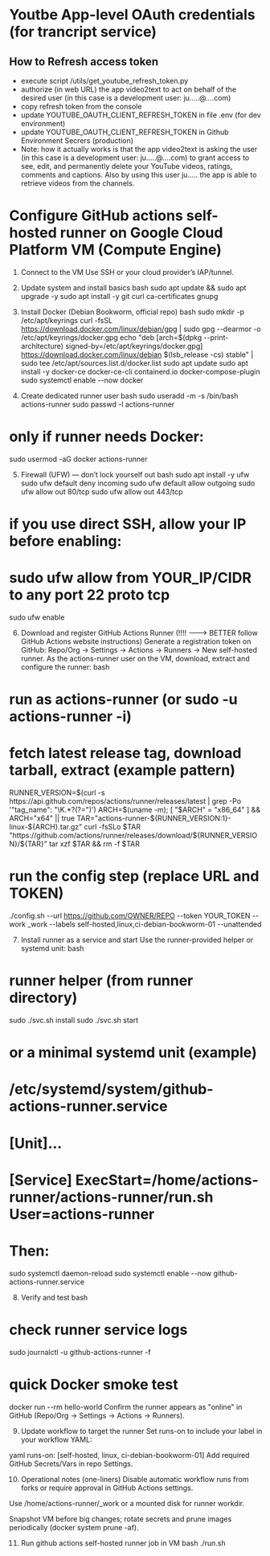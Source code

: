 # Youtbe App-level OAuth credentials (for trancript service)

## How to Refresh access token
- execute script /utils/get_youtube_refresh_token.py
- authorize (in web URL) the app video2text to act on behalf of the desired user (in this case is a development user: ju.....@....com)
- copy refresh token from the console
- update YOUTUBE_OAUTH_CLIENT_REFRESH_TOKEN in file .env (for dev environment)
- update YOUTUBE_OAUTH_CLIENT_REFRESH_TOKEN in Github Environment Secrers (production)
- Note: how it actually works is that the app video2text is asking the user (in this case is a development user: ju.....@....com) to grant access to see, edit, and permanently delete your YouTube videos, ratings, comments and captions. Also by using this user ju..... the app is able to retrieve videos from the channels.


# Configure GitHub actions self-hosted runner on Google Cloud Platform VM (Compute Engine)

1. Connect to the VM
Use SSH or your cloud provider’s IAP/tunnel.

2. Update system and install basics
bash
sudo apt update && sudo apt upgrade -y
sudo apt install -y git curl ca-certificates gnupg

3. Install Docker (Debian Bookworm, official repo)
bash
sudo mkdir -p /etc/apt/keyrings
curl -fsSL https://download.docker.com/linux/debian/gpg | sudo gpg --dearmor -o /etc/apt/keyrings/docker.gpg
echo "deb [arch=$(dpkg --print-architecture) signed-by=/etc/apt/keyrings/docker.gpg] https://download.docker.com/linux/debian $(lsb_release -cs) stable" | sudo tee /etc/apt/sources.list.d/docker.list
sudo apt update
sudo apt install -y docker-ce docker-ce-cli containerd.io docker-compose-plugin
sudo systemctl enable --now docker

4. Create dedicated runner user
bash
sudo useradd -m -s /bin/bash actions-runner
sudo passwd -l actions-runner
# only if runner needs Docker:
sudo usermod -aG docker actions-runner

5. Firewall (UFW) — don’t lock yourself out
bash
sudo apt install -y ufw
sudo ufw default deny incoming
sudo ufw default allow outgoing
sudo ufw allow out 80/tcp
sudo ufw allow out 443/tcp
# if you use direct SSH, allow your IP before enabling:
# sudo ufw allow from YOUR_IP/CIDR to any port 22 proto tcp
sudo ufw enable

6. Download and register GitHub Actions Runner (!!!! ---> BETTER follow GitHub Actions website instructions)
Generate a registration token on GitHub: Repo/Org → Settings → Actions → Runners → New self-hosted runner.
As the actions-runner user on the VM, download, extract and configure the runner:
bash
# run as actions-runner (or sudo -u actions-runner -i)
# fetch latest release tag, download tarball, extract (example pattern)
RUNNER_VERSION=$(curl -s https://api.github.com/repos/actions/runner/releases/latest | grep -Po '"tag_name": "\K.*?(?=")')
ARCH=$(uname -m); [ "$ARCH" = "x86_64" ] && ARCH="x64" || true
TAR="actions-runner-${RUNNER_VERSION:1}-linux-${ARCH}.tar.gz"
curl -fsSLo $TAR "https://github.com/actions/runner/releases/download/${RUNNER_VERSION}/${TAR}"
tar xzf $TAR && rm -f $TAR
# run the config step (replace URL and TOKEN)
./config.sh --url https://github.com/OWNER/REPO --token YOUR_TOKEN --work _work --labels self-hosted,linux,ci-debian-bookworm-01 --unattended

7. Install runner as a service and start
Use the runner-provided helper or systemd unit:
bash
# runner helper (from runner directory)
sudo ./svc.sh install
sudo ./svc.sh start

# or a minimal systemd unit (example)
# /etc/systemd/system/github-actions-runner.service
# [Unit]...
# [Service] ExecStart=/home/actions-runner/actions-runner/run.sh User=actions-runner
# Then:
sudo systemctl daemon-reload
sudo systemctl enable --now github-actions-runner.service

8. Verify and test
bash
# check runner service logs
sudo journalctl -u github-actions-runner -f

# quick Docker smoke test
docker run --rm hello-world
Confirm the runner appears as "online" in GitHub (Repo/Org → Settings → Actions → Runners).

9. Update workflow to target the runner
Set runs-on to include your label in your workflow YAML:

yaml
runs-on: [self-hosted, linux, ci-debian-bookworm-01]
Add required GitHub Secrets/Vars in repo Settings.

10. Operational notes (one-liners)
Disable automatic workflow runs from forks or require approval in GitHub Actions settings.

Use /home/actions-runner/_work or a mounted disk for runner workdir.

Snapshot VM before big changes; rotate secrets and prune images periodically (docker system prune -af).

11. Run github actions self-hosted runner job in VM
bash
./run.sh